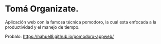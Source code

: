# Tomá Organizate.
Aplicación web con la famosa técnica pomodoro, la cual esta enfocada a la productividad y el manejo de tiempo.

Probalo: https://nahuel8.github.io/pomodoro-appweb/
